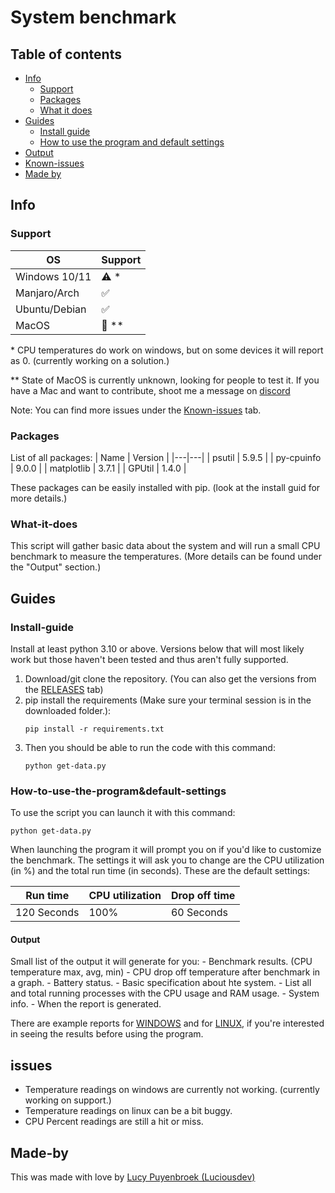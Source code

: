 # System benchmark

## Table of contents

- [Info](#info)
    - [Support](#support)
    - [Packages](#packages) 
    - [What it does](#what-it-does) 
- [Guides](#guides)
    - [Install guide](#install-guide)
    - [How to use the program and default settings](#how-to-use-the-program&default-settings)
- [Output](#output)
- [Known-issues](#issues)
- [Made by](#made-by)

## Info

### Support

| OS | Support |
|---|---|
| Windows 10/11 | ⚠️ * |
| Manjaro/Arch | ✅ |
| Ubuntu/Debian | ✅ |
| MacOS | 🚧 ** |

\* CPU temperatures do work on windows, but on some devices it will report as 0. (currently working on a solution.)

\** State of MacOS is currently unknown, looking for people to test it. If you have a Mac and want to contribute, shoot me a message on [discord](https://discord.com/users/524229083014365194)

Note: You can find more issues under the [Known-issues](#issues) tab.

### Packages

List of all packages:
| Name | Version |
|---|---|
| psutil | 5.9.5 |
| py-cpuinfo | 9.0.0 |
| matplotlib | 3.7.1 |
| GPUtil | 1.4.0 |

These packages can be easily installed with pip. (look at the install guid for more details.)

### What-it-does

This script will gather basic data about the system and will run a small CPU benchmark to measure the temperatures. (More details can be found under the "Output" section.)

## Guides

### Install-guide

Install at least python 3.10 or above. Versions below that will most likely work but those haven't been tested and thus aren't fully supported.

1. Download/git clone the repository. (You can also get the versions from the [RELEASES](https://github.com/Luciousdev/pc-test/releases) tab)
2. pip install the requirements (Make sure your terminal session is in the downloaded folder.):
    ```
    pip install -r requirements.txt
    ```
3. Then you should be able to run the code with this command:
   ```
   python get-data.py
   ```

### How-to-use-the-program&default-settings

To use the script you can launch it with this command:
```
python get-data.py
```
When launching the program it will prompt you on if you'd like to customize the benchmark. The settings it will ask you to change are the CPU utilization (in %) and the total run time (in seconds).
These are the default settings:

| Run time  | CPU utilization  | Drop off time |
|---|---|---|
| 120 Seconds | 100%  | 60 Seconds |

#### Output

Small list of the output it will generate for you:
    - Benchmark results. (CPU temperature max, avg, min)
    - CPU drop off temperature after benchmark in a graph.
    - Battery status.
    - Basic specification about hte system.
    - List all and total running processes with the CPU usage and RAM usage. 
    - System info.
    - When the report is generated.
    
There are example reports for [WINDOWS](https://examples.luciousdev.nl/windows/) and for [LINUX](https://examples.luciousdev.nl/linux/), if you're interested in seeing the results before using the program.

## issues

- Temperature readings on windows are currently not working. (currently working on support.)
- Temperature readings on linux can be a bit buggy.
- CPU Percent readings are still a hit or miss.

## Made-by

This was made with love by [Lucy Puyenbroek (Luciousdev)](https://github.com/Luciousdev)
